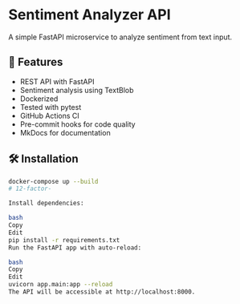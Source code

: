 # Sentiment Analyzer API

A simple FastAPI microservice to analyze sentiment from text input.

## 🚀 Features

- REST API with FastAPI
- Sentiment analysis using TextBlob
- Dockerized
- Tested with pytest
- GitHub Actions CI
- Pre-commit hooks for code quality
- MkDocs for documentation

## 🛠️ Installation

```bash
docker-compose up --build
#   1 2 - f a c t o r - 
 
 Install dependencies:

bash
Copy
Edit
pip install -r requirements.txt
Run the FastAPI app with auto-reload:

bash
Copy
Edit
uvicorn app.main:app --reload
The API will be accessible at http://localhost:8000.